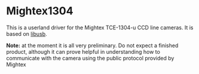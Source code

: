 # Mightex1304

This is a userland driver for the Mightex TCE-1304-u CCD line cameras. It is based on [libusb](https://libusb.info).

**Note:** at the moment it is all very preliminary. Do not expect a finished product, although it can prove helpful in understanding how to communicate with the camera using the public protocol provided by Mightex